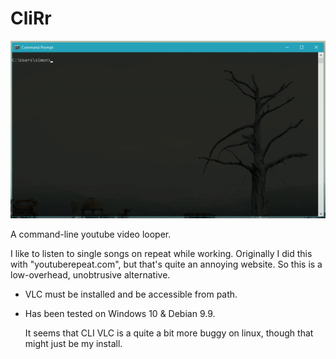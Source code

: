 # CliRr

![alt text](https://raw.githubusercontent.com/SimonMTS/CliRr/v2/example.gif)

A command-line youtube video looper.

I like to listen to single songs on repeat while working. Originally I did this with "youtuberepeat.com", but that's quite an annoying website. So this is a low-overhead, unobtrusive alternative.

* VLC must be installed and be accessible from path.
* Has been tested on Windows 10 & Debian 9.9.

  It seems that CLI VLC is a quite a bit more buggy on linux, though that might just be my install.
